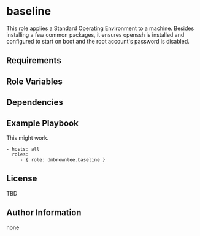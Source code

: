 baseline
=========

This role applies a Standard Operating Environment to a machine.  Besides installing a few common packages, it ensures openssh is installed and configured to start on boot and the root account's password is disabled.

Requirements
------------


Role Variables
--------------


Dependencies
------------


Example Playbook
----------------

This might work.

    - hosts: all
      roles:
         - { role: dmbrownlee.baseline }

License
-------

TBD

Author Information
------------------

none
